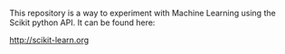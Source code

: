 This repository is a way to experiment with Machine Learning using the Scikit python API.
It can be found here:

http://scikit-learn.org
